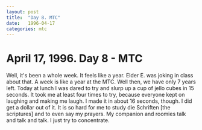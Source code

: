 ```yaml
---
layout: post
title:  "Day 8. MTC"
date:   1996-04-17
categories: mtc
---
```

# April 17, 1996. Day 8 - MTC

Well, it's been a whole week. It feels like a year. Elder E. was joking in
class about that. A week is like a year at the MTC. Well then, we have only 7
years left. Today at lunch I was dared to try and slurp up a cup of jello cubes
in 15 seconds. It took me at least four times to try, because everyone kept on
laughing and making me laugh. I made it in about 16 seconds, though. I did get a
dollar out of it. It is so hard for me to study die Schriften [the scriptures]
and to even say my prayers. My companion and roomies talk and talk and talk. I
just try to concentrate.
